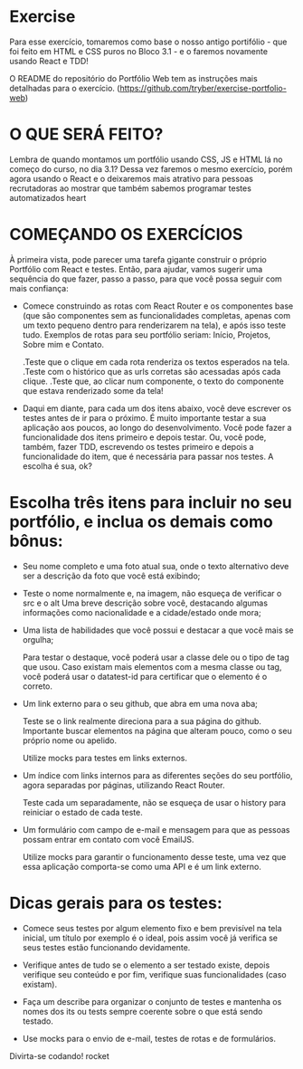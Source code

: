 # Exercise
Para esse exercício, tomaremos como base o nosso antigo portifólio - que foi feito em HTML e CSS puros no Bloco 3.1 - e o faremos novamente usando React e TDD!

O README do repositório do Portfólio Web tem as instruções mais detalhadas para o exercício.
(https://github.com/tryber/exercise-portfolio-web)

# O QUE SERÁ FEITO?
Lembra de quando montamos um portfólio usando CSS, JS e HTML lá no começo do curso, no dia 3.1? Dessa vez faremos o mesmo exercício, porém agora usando o React e o deixaremos mais atrativo para pessoas recrutadoras ao mostrar que também sabemos programar testes automatizados heart

# COMEÇANDO OS EXERCÍCIOS
À primeira vista, pode parecer uma tarefa gigante construir o próprio Portfólio com React e testes. Então, para ajudar, vamos sugerir uma sequência do que fazer, passo a passo, para que você possa seguir com mais confiança:

- Comece construindo as rotas com React Router e os componentes base (que são componentes sem as funcionalidades completas, apenas com um texto pequeno dentro para renderizarem na tela), e após isso teste tudo. Exemplos de rotas para seu portfólio seriam: Início, Projetos, Sobre mim e Contato.

  .Teste que o clique em cada rota renderiza os textos esperados na tela.
  .Teste com o histórico que as urls corretas são acessadas após cada clique.
  .Teste que, ao clicar num componente, o texto do componente que estava renderizado some da tela!

- Daqui em diante, para cada um dos itens abaixo, você deve escrever os testes antes de ir para o próximo. É muito importante testar a sua aplicação aos poucos, ao longo do desenvolvimento. Você pode fazer a funcionalidade dos itens primeiro e depois testar. Ou, você pode, também, fazer TDD, escrevendo os testes primeiro e depois a funcionalidade do item, que é necessária para passar nos testes. A escolha é sua, ok?

# Escolha três itens para incluir no seu portfólio, e inclua os demais como bônus:
- Seu nome completo e uma foto atual sua, onde o texto alternativo deve ser a descrição da foto que você está exibindo;

- Teste o nome normalmente e, na imagem, não esqueça de verificar o src e o alt
Uma breve descrição sobre você, destacando algumas informações como nacionalidade e a cidade/estado onde mora;

- Uma lista de habilidades que você possui e destacar a que você mais se orgulha;

  Para testar o destaque, você poderá usar a classe dele ou o tipo de tag que usou. Caso existam mais elementos com a mesma classe ou tag, você poderá usar o datatest-id para certificar que o elemento é o correto.

- Um link externo para o seu github, que abra em uma nova aba;

  Teste se o link realmente direciona para a sua página do github. Importante buscar elementos na página que alteram pouco, como o seu próprio nome ou apelido.

  Utilize mocks para testes em links externos.

- Um índice com links internos para as diferentes seções do seu portfólio, agora separadas por páginas, utilizando React Router.

  Teste cada um separadamente, não se esqueça de usar o history para reiniciar o estado de cada teste.

- Um formulário com campo de e-mail e mensagem para que as pessoas possam entrar em contato com você EmailJS.

  Utilize mocks para garantir o funcionamento desse teste, uma vez que essa aplicação comporta-se como uma API e é um link externo.

# Dicas gerais para os testes:
- Comece seus testes por algum elemento fixo e bem previsível na tela inicial, um título por exemplo é o ideal, pois assim você já verifica se seus testes estão funcionando devidamente.

- Verifique antes de tudo se o elemento a ser testado existe, depois verifique seu conteúdo e por fim, verifique suas funcionalidades (caso existam).

- Faça um describe para organizar o conjunto de testes e mantenha os nomes dos its ou tests sempre coerente sobre o que está sendo testado.

- Use mocks para o envio de e-mail, testes de rotas e de formulários.

Divirta-se codando! rocket